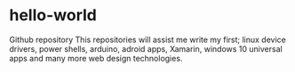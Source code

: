 # hello-world
Github repository
This repositories will assist me write my first;
linux device drivers,
power shells,
arduino,
adroid apps,
Xamarin,
windows 10 universal apps
and many more web design technologies.
